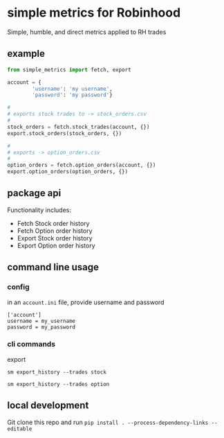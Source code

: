 # simple metrics for Robinhood
Simple, humble, and direct metrics applied to RH trades

## example

```py
from simple_metrics import fetch, export

account = {
        'username': 'my username',
        'password': 'my password'}

#
# exports stock trades to -> stock_orders.csv
#
stock_orders = fetch.stock_trades(account, {})
export.stock_orders(stock_orders, {})

#
# exports -> option_orders.csv
#
option_orders = fetch.option_orders(account, {})
export.option_orders(option_orders, {})
```

## package api

Functionality includes:

- Fetch Stock order history
- Fetch Option order history
- Export Stock order history
- Export Option order history


## command line usage

### config

in an `account.ini` file, provide username and password

```
['account']
username = my_username
password = my_password
```

### cli commands

export

    sm export_history --trades stock

    sm export_history --trades option


## local development

Git clone this repo and run `pip install . --process-dependency-links --editable`
